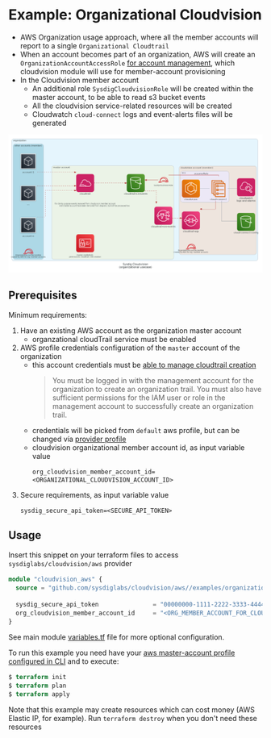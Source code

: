 # Example: Organizational Cloudvision

- AWS Organization usage approach, where all the member accounts will report to a single `Organizational Cloudtrail`
- When an account becomes part of an organization, AWS will create an `OrganizationAccountAccessRole` [for account management](https://docs.aws.amazon.com/organizations/latest/userguide/orgs_manage_accounts_access.html), which cloudvision module will use for member-account provisioning
- In the Cloudvision member account
    - An additional role `SysdigCloudvisionRole` will be created within the master account, to be able to read s3 bucket events
    - All the cloudvision service-related resources will be created
    - Cloudwatch `cloud-connect` logs and event-alerts files will be generated

![organizational diagram](./diagram.png)

## Prerequisites

Minimum requirements:

1.  Have an existing AWS account as the organization master account
    - organzational cloudTrail service must be enabled
1.  AWS profile credentials configuration of the `master` account of the organization
    - this account credentials must be [able to manage cloudtrail creation](https://docs.aws.amazon.com/awscloudtrail/latest/userguide/creating-trail-organization.html)
      > You must be logged in with the management account for the organization to create an organization trail. You must also have sufficient permissions for the IAM user or role in the management account to successfully create an organization trail.
    - credentials will be picked from `default` aws profile, but can be changed vía [provider profile](https://registry.terraform.io/providers/hashicorp/aws/latest/docs#profile)
    - cloudvision organizational member account id, as input variable value
        ```
       org_cloudvision_member_account_id=<ORGANIZATIONAL_CLOUDVISION_ACCOUNT_ID>
        ```
1. Secure requirements, as input variable value
    ```
    sysdig_secure_api_token=<SECURE_API_TOKEN>
    ```

## Usage

Insert this snippet on your terraform files to access `sysdiglabs/cloudvision/aws` provider

```terraform
module "cloudvision_aws" {
  source = "github.com/sysdiglabs/cloudvision/aws//examples/organizational"

  sysdig_secure_api_token               = "00000000-1111-2222-3333-444444444444"
  org_cloudvision_member_account_id     = "<ORG_MEMBER_ACCOUNT_FOR_CLOUDVISION>"
}
```
See main module [variables.tf](./variables.tf) file for more optional configuration.

To run this example you need have your [aws master-account profile configured in CLI](https://docs.aws.amazon.com/cli/latest/userguide/cli-configure-profiles.html) and to execute:
```terraform
$ terraform init
$ terraform plan
$ terraform apply
```
Note that this example may create resources which can cost money (AWS Elastic IP, for example).
Run `terraform destroy` when you don't need these resources
